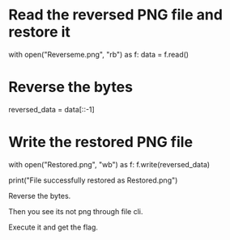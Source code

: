 # Read the reversed PNG file and restore it
with open("Reverseme.png", "rb") as f:
    data = f.read()

# Reverse the bytes
reversed_data = data[::-1]

# Write the restored PNG file
with open("Restored.png", "wb") as f:
    f.write(reversed_data)

print("File successfully restored as Restored.png")

Reverse the bytes. 

Then you see its not png through file cli. 

Execute it and get the flag.
